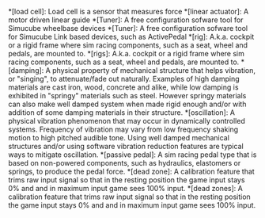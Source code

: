 *[load cell]: Load cell is a sensor that measures force
*[linear actuator]: A motor driven linear guide
*[Tuner]: A free configuration sofware tool for Simucube wheelbase devices
*[Tuner]: A free configuration sofware tool for Simucube Link based devices, such as ActivePedal
*[rig]: A.k.a. cockpit or a rigid frame where sim racing components, such as a seat, wheel and pedals, are mounted to.
*[rigs]: A.k.a. cockpit or a rigid frame where sim racing components, such as a seat, wheel and pedals, are mounted to.
*[damping]: A physical property of mechanical structure that helps vibration, or "singing", to attenuate/fade out naturally. Examples of high damping materials are cast iron, wood, concrete and alike, while low damping is exhibited in "springy" materials such as steel. However springy materials can also make well damped system when made rigid enough and/or with addition of some damping materials in their structure.
*[oscillation]: A physical vibration phenomenon that may occur in dynamically controlled systems. Frequency of vibration may vary from low frequency shaking motion to high pitched audible tone. Using well damped mechanical structures and/or using software vibration reduction features are typical ways to mitigate oscillation.
*[passive pedal]: A sim racing pedal type that is based on non-powered components, such as hydraulics, elastomers or springs, to produce the pedal force.
*[dead zone]: A calibration feature that trims raw input signal so that in the resting position the game input stays 0% and and in maximum input game sees 100% input.
*[dead zones]: A calibration feature that trims raw input signal so that in the resting position the game input stays 0% and and in maximum input game sees 100% input.
